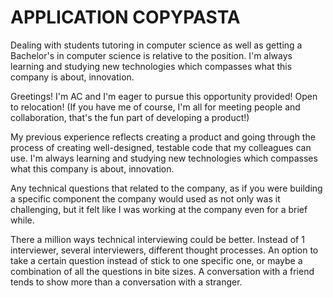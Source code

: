 # APPLICATION COPYPASTA

Dealing with students tutoring in computer science as well as getting a Bachelor's in computer science is relative to the position. I'm always learning and studying new technologies which compasses what this company is about, innovation.

Greetings! I'm AC and I'm eager to pursue this opportunity provided! Open to relocation! (If you have me of course, I'm all for meeting people and collaboration, that's the fun part of developing a product!)

My previous experience reflects creating a product and going through the process of creating well-designed, testable code that my colleagues can use. I'm always learning and studying new technologies which compasses what this company is about, innovation.

Any technical questions that related to the company, as if you were building a specific component the company would used as not only was it challenging, but it felt like I was working at the company even for a brief while.

There a million ways technical interviewing could be better. Instead of 1 interviewer, several interviewers, different thought processes. An option to take a certain question instead of stick to one specific one, or maybe a combination of all the questions in bite sizes. A conversation with a friend tends to show more than a conversation with a stranger.
